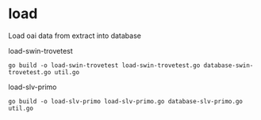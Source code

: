 # load
Load oai data from extract into database

load-swin-trovetest

```
go build -o load-swin-trovetest load-swin-trovetest.go database-swin-trovetest.go util.go 
```

load-slv-primo

```
go build -o load-slv-primo load-slv-primo.go database-slv-primo.go util.go 
```

